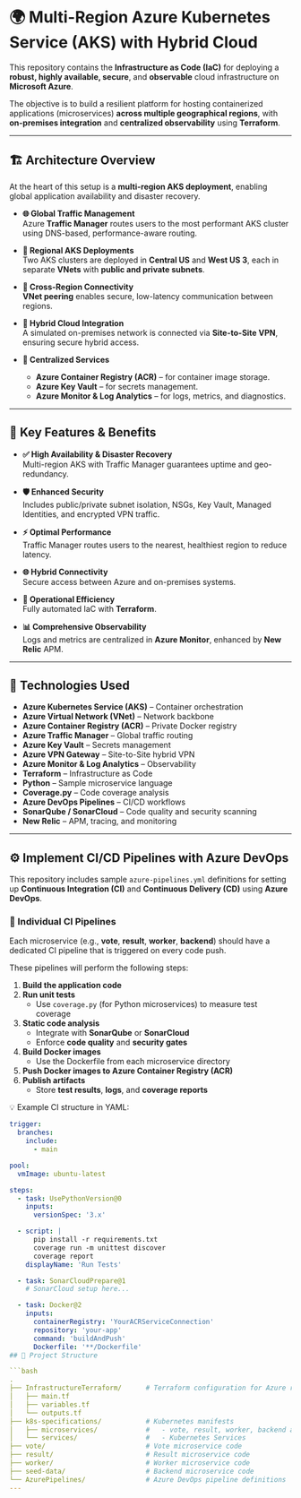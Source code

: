 # 🌍 Multi-Region Azure Kubernetes Service (AKS) with Hybrid Cloud

This repository contains the **Infrastructure as Code (IaC)** for deploying a **robust, highly available, secure**, and **observable** cloud infrastructure on **Microsoft Azure**.

The objective is to build a resilient platform for hosting containerized applications (microservices) **across multiple geographical regions**, with **on-premises integration** and **centralized observability** using **Terraform**.

---

## 🏗️ Architecture Overview

At the heart of this setup is a **multi-region AKS deployment**, enabling global application availability and disaster recovery.

- **🌐 Global Traffic Management**  
  Azure **Traffic Manager** routes users to the most performant AKS cluster using DNS-based, performance-aware routing.

- **📍 Regional AKS Deployments**  
  Two AKS clusters are deployed in **Central US** and **West US 3**, each in separate **VNets** with **public and private subnets**.

- **🔁 Cross-Region Connectivity**  
  **VNet peering** enables secure, low-latency communication between regions.

- **🏢 Hybrid Cloud Integration**  
  A simulated on-premises network is connected via **Site-to-Site VPN**, ensuring secure hybrid access.

- **🔐 Centralized Services**  
  - **Azure Container Registry (ACR)** – for container image storage.  
  - **Azure Key Vault** – for secrets management.  
  - **Azure Monitor & Log Analytics** – for logs, metrics, and diagnostics.

---

## 🌟 Key Features & Benefits

- **✅ High Availability & Disaster Recovery**  
  Multi-region AKS with Traffic Manager guarantees uptime and geo-redundancy.

- **🛡️ Enhanced Security**  
  Includes public/private subnet isolation, NSGs, Key Vault, Managed Identities, and encrypted VPN traffic.

- **⚡ Optimal Performance**  
  Traffic Manager routes users to the nearest, healthiest region to reduce latency.

- **🌐 Hybrid Connectivity**  
  Secure access between Azure and on-premises systems.

- **🤖 Operational Efficiency**  
  Fully automated IaC with **Terraform**.

- **📊 Comprehensive Observability**  
  Logs and metrics are centralized in **Azure Monitor**, enhanced by **New Relic** APM.

---

## 🧰 Technologies Used

- **Azure Kubernetes Service (AKS)** – Container orchestration  
- **Azure Virtual Network (VNet)** – Network backbone  
- **Azure Container Registry (ACR)** – Private Docker registry  
- **Azure Traffic Manager** – Global traffic routing  
- **Azure Key Vault** – Secrets management  
- **Azure VPN Gateway** – Site-to-Site hybrid VPN  
- **Azure Monitor & Log Analytics** – Observability  
- **Terraform** – Infrastructure as Code  
- **Python** – Sample microservice language  
- **Coverage.py** – Code coverage analysis  
- **Azure DevOps Pipelines** – CI/CD workflows  
- **SonarQube / SonarCloud** – Code quality and security scanning  
- **New Relic** – APM, tracing, and monitoring

---



## ⚙️ Implement CI/CD Pipelines with Azure DevOps

This repository includes sample `azure-pipelines.yml` definitions for setting up **Continuous Integration (CI)** and **Continuous Delivery (CD)** using **Azure DevOps**.

### 🧪 Individual CI Pipelines

Each microservice (e.g., **vote**, **result**, **worker**, **backend**) should have a dedicated CI pipeline that is triggered on every code push.

These pipelines will perform the following steps:

1. **Build the application code**
2. **Run unit tests**
   - Use `coverage.py` (for Python microservices) to measure test coverage
3. **Static code analysis**
   - Integrate with **SonarQube** or **SonarCloud**
   - Enforce **code quality** and **security gates**
4. **Build Docker images**
   - Use the Dockerfile from each microservice directory
5. **Push Docker images to Azure Container Registry (ACR)**
6. **Publish artifacts**
   - Store **test results**, **logs**, and **coverage reports**

💡 Example CI structure in YAML:

```yaml
trigger:
  branches:
    include:
      - main

pool:
  vmImage: ubuntu-latest

steps:
  - task: UsePythonVersion@0
    inputs:
      versionSpec: '3.x'

  - script: |
      pip install -r requirements.txt
      coverage run -m unittest discover
      coverage report
    displayName: 'Run Tests'

  - task: SonarCloudPrepare@1
    # SonarCloud setup here...

  - task: Docker@2
    inputs:
      containerRegistry: 'YourACRServiceConnection'
      repository: 'your-app'
      command: 'buildAndPush'
      Dockerfile: '**/Dockerfile'
## 📁 Project Structure

```bash
.
├── InfrastructureTerraform/      # Terraform configuration for Azure resources
│   ├── main.tf
│   ├── variables.tf
│   └── outputs.tf
├── k8s-specifications/           # Kubernetes manifests
│   ├── microservices/            #   - vote, result, worker, backend apps
│   └── services/                 #   - Kubernetes Services
├── vote/                         # Vote microservice code
├── result/                       # Result microservice code
├── worker/                       # Worker microservice code
├── seed-data/                    # Backend microservice code
└── AzurePipelines/               # Azure DevOps pipeline definitions
---
